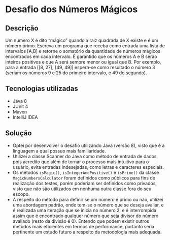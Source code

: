 # Desafio dos Números Mágicos

## Descrição 
Um número X é dito “mágico” quando a raiz quadrada de X existe e é um número primo. Escreva um programa que receba como entrada uma lista de intervalos [A,B] e retorne o somatório da quantidade de números mágicos encontrados em cada intervalo. É garantido que os números A e B serão inteiros positivos e que A será sempre menor ou igual que B. Por exemplo, para a entrada [[8, 27], [49, 49]] espera-se como resultado o número 3 (seriam os números 9 e 25 do primeiro intervalo, e 49 do segundo). 

## Tecnologias utilizadas
- Java 8
- JUnit 4
- Maven
- IntelliJ IDEA

## Solução
- Optei por desenvolver o desafio utilizando Java (versão 8), visto que é a linguagem a qual possuo mais familiaridade.
- Utilizei a classe Scanner do Java como método de entrada de dados, pois acredito que além de tornar o processo mais intuitivo para o usuário, evita entradas indesejadas, como letras e caracteres especiais.
- Os métodos `isMagic()`, `isIntegerAndPositive()` e `isPrime()` da classe `MagicNumbersCalculator` foram definidos como públicos para fins de realização dos testes, porém poderiam ser definidos como privados, visto que não são utilizados em nenhuma outra classe fora do seu escopo.
- A respeito do método para definir se um número é primo ou não, utilizei uma abordagem padrão, onde tem-se o número que se deseja avaliar, e é realizada uma iteração que se inicia no número 2, e é interrompida assim que é encontrado qualquer número que seja divisor do número avaliado (resto da divisão é 0). Entendo que podem existir outros métodos mais eficientes em termos de performance, portanto seria pertinente um estudo futuro a respeito da metodologia mais adequada.
